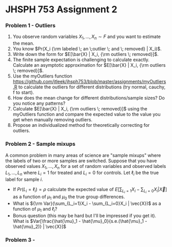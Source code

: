 JHSPH 753 Assignment 2 
=======================

### Problem 1 - Outliers

1. You observe random variables $X_1,...,X_n \sim F$ and you want to estimate the mean. 
2. You know $Pr(X_i {\rm labeled \; an \;outlier \; and \; removed} | X_i)$. 
3. Write down the form for $E[\bar{X} | X_i, {\rm outliers \; removed}]$. 
4. The finite sample expectation is challenging to calculate exactly. Calculate an asymptotic approximation for $E[\bar{X} | X_i, {\rm outliers \; removed}]$.
4. Use the myOutliers function https://github.com/jtleek/jhsph753/blob/master/assignments/myOutliers.R to calculate
the outliers for different distributions (try normal, cauchy, f to start).
5. How does the mean change for different distributions/sample sizes? Do you notice any patterns?
5. Calculate $E[\bar{X} | X_i, {\rm outliers \; removed}]$ using the myOutliers function and compare the expected value to the value you get when manually removing outliers.  
6. Propose an individualized method for theoretically correcting for outliers.


### Problem 2 - Sample mixups

A common problem in many areas of science are "sample mixups" where the labels of two or more samples are switched. Suppose that you have observed values $X_1,\ldots,X_n$ for a set of random variables and observed labels $L_1,\ldots,L_n$ where $L_i = 1$ for treated and $L_i = 0$ for controls. Let $\ell_i$ be the true label for sample $i$. 

* If $Pr(L_i = \ell_i) = \rho$ calculate the expected value of $E[\sum_{L_i=1}X_i - \sum_{L_i=0}X_i | \vec{X}]$ as a function of $\mu_1$ and $\mu_0$ the true group differences. 
* What is ${\rm Var}(\sum_{L_i=1}X_i - \sum_{L_i=0}X_i | \vec{X})$ as a function of $\mu_1$ and $\ell_i$?
* Bonus question (this may be hard but I'll be impressed if you get it). What is $Var[\frac{\hat{\mu}_1 - \hat{\mu}_0}{s.e.(\hat{\mu}_1 - \hat{\mu}_2)} | \vec{X}]$


### Problem 3 - 

